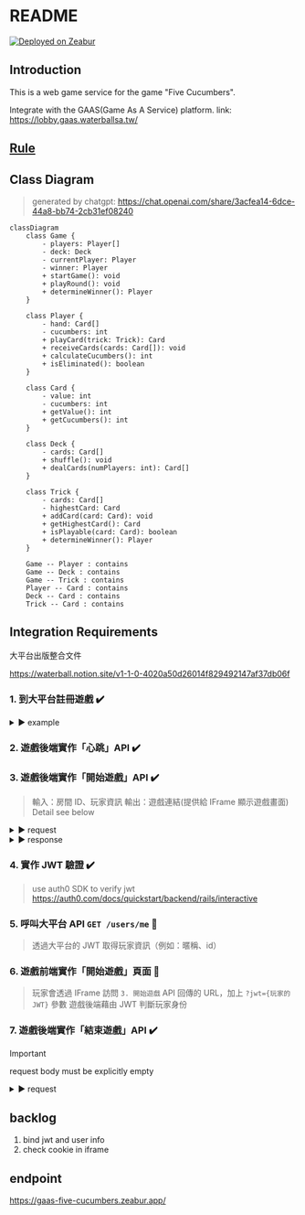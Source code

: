 # README

[![Deployed on Zeabur](https://zeabur.com/deployed-on-zeabur-dark.svg)](https://zeabur.com?referralCode=noracami&utm_source=noracami)

## Introduction

This is a web game service for the game "Five Cucumbers".

Integrate with the GAAS(Game As A Service) platform. link: https://lobby.gaas.waterballsa.tw/

## [Rule](./doc/rule.md)

## Class Diagram

> generated by chatgpt: https://chat.openai.com/share/3acfea14-6dce-44a8-bb74-2cb31ef08240

```mermaid
classDiagram
    class Game {
        - players: Player[]
        - deck: Deck
        - currentPlayer: Player
        - winner: Player
        + startGame(): void
        + playRound(): void
        + determineWinner(): Player
    }

    class Player {
        - hand: Card[]
        - cucumbers: int
        + playCard(trick: Trick): Card
        + receiveCards(cards: Card[]): void
        + calculateCucumbers(): int
        + isEliminated(): boolean
    }

    class Card {
        - value: int
        - cucumbers: int
        + getValue(): int
        + getCucumbers(): int
    }

    class Deck {
        - cards: Card[]
        + shuffle(): void
        + dealCards(numPlayers: int): Card[]
    }

    class Trick {
        - cards: Card[]
        - highestCard: Card
        + addCard(card: Card): void
        + getHighestCard(): Card
        + isPlayable(card: Card): boolean
        + determineWinner(): Player
    }

    Game -- Player : contains
    Game -- Deck : contains
    Game -- Trick : contains
    Player -- Card : contains
    Deck -- Card : contains
    Trick -- Card : contains
```

## Integration Requirements

大平台出版整合文件

https://waterball.notion.site/v1-1-0-4020a50d26014f829492147af37db06f

### 1. 到大平台註冊遊戲 ✔️

<details>
  <summary>▶︎ example</summary>

```json
// POST /games
// Host: https://api.gaas.waterballsa.tw
// Authorization: Bearer {遊戲開發者的JWT}

{
  "uniqueName": "fivecucumber",
  "displayName": "黃瓜五兄弟",
  "shortDescription": "It is a trick-taking game with the goal of NOT winning the last trick!",
  "rule": "Try to avoid getting cucumbers more than 5, or you are out!",
  "imageUrl": "https://gaas-five-cucumbers.zeabur.app/watermelon.png",
  "minPlayers": 1,
  "maxPlayers": 6,
  "frontEndUrl": "",
  "backEndUrl": "https://gaas-five-cucumbers.zeabur.app/api"
}
```

</details>

### 2. 遊戲後端實作「心跳」API ✔️

### 3. 遊戲後端實作「開始遊戲」API ✔️

> 輸入：房間 ID、玩家資訊
> 輸出：遊戲連結(提供給 IFrame 顯示遊戲畫面)
> Detail see below

<details>
  <summary>▶︎ request</summary>

```json
// POST /games
// Host: {你的後端主機}
// Authorization: Bearer {房主的Jwt}

{
  "roomId": "room_385abe92e39a3",
  "players": [
    {
      "id": "6497f6f226b40d440b9a90cc",
      "nickname": "板橋金城武"
    },
    {
      "id": "6498112b26b40d440b9a90ce",
      "nickname": "三重彭于晏"
    },
    {
      "id": "6499df157fed0c21a4fd0425",
      "nickname": "蘆洲劉德華"
    },
    {
      "id": "649836ed7fed0c21a4fd0423",
      "nickname": "永和周杰倫"
    }
  ]
}
```

</details>

<details>
  <summary>▶︎ response</summary>

```json
{
  "url": "https://{你的前端主機}/games/{gameId}"
}
```

</details>

### 4. 實作 JWT 驗證 ✔️

> use auth0 SDK to verify jwt
> https://auth0.com/docs/quickstart/backend/rails/interactive

### 5. 呼叫大平台 API `GET /users/me` 📝

> 透過大平台的 JWT 取得玩家資訊（例如：暱稱、id）

### 6. 遊戲前端實作「開始遊戲」頁面 🚧

> 玩家會透過 IFrame 訪問 `3. 開始遊戲` API 回傳的 URL，加上 `?jwt={玩家的 JWT}` 參數
> 遊戲後端藉由 JWT 判斷玩家身份

### 7. 遊戲後端實作「結束遊戲」API ✔️

> [!IMPORTANT]
> request body must be explicitly empty

<details>
  <summary>▶︎ request</summary>

```ruby
url = 'https://api.gaas.waterballsa.tw'
token = ANY_OF_GAME_PLAYER_JWT
HTTPX.plugin(:auth).bearer_auth(token).post(url, body: '')
```

</details>

## backlog

1. bind jwt and user info
2. check cookie in iframe

## endpoint

https://gaas-five-cucumbers.zeabur.app/
